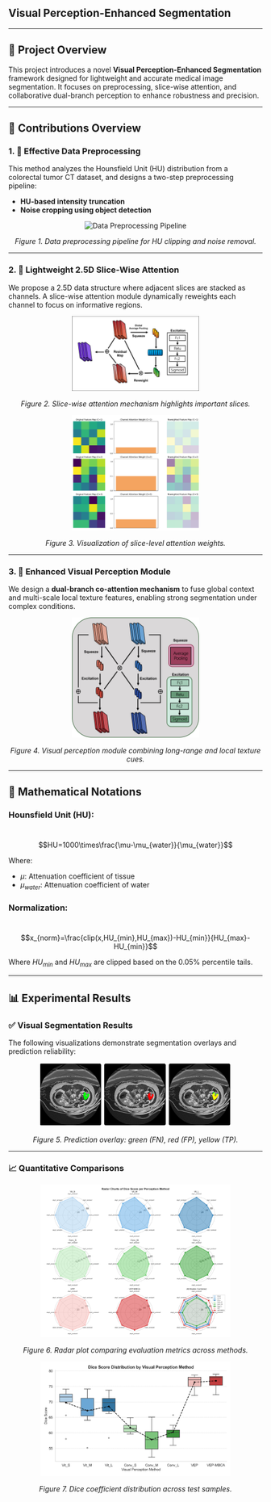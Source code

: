 ## Visual Perception-Enhanced Segmentation

---

## 🧠 Project Overview

This project introduces a novel **Visual Perception-Enhanced Segmentation** framework designed for lightweight and accurate medical image segmentation. It focuses on preprocessing, slice-wise attention, and collaborative dual-branch perception to enhance robustness and precision.

---

## 🔧 Contributions Overview

### 1. 🧼 Effective Data Preprocessing

This method analyzes the Hounsfield Unit (HU) distribution from a colorectal tumor CT dataset, and designs a two-step preprocessing pipeline:

- **HU-based intensity truncation**
- **Noise cropping using object detection**

<p align="center">
  <img src="figure/preprocessing.png" alt="Data Preprocessing Pipeline" width="50%">
</p>
<p align="center"><em>Figure 1. Data preprocessing pipeline for HU clipping and noise removal.</em></p>

---

### 2. 🧠 Lightweight 2.5D Slice-Wise Attention

We propose a 2.5D data structure where adjacent slices are stacked as channels. A slice-wise attention module dynamically reweights each channel to focus on informative regions.

<p align="center">
  <img src="figure/sliceattention.png" alt="Slice Attention Mechanism" width="50%">
</p>
<p align="center"><em>Figure 2. Slice-wise attention mechanism highlights important slices.</em></p>

<p align="center">
  <img src="figure/SAH.png" alt="Channel Attention Effects" width="50%">
</p>
<p align="center"><em>Figure 3. Visualization of slice-level attention weights.</em></p>

---

### 3. 🧩 Enhanced Visual Perception Module 

We design a **dual-branch co-attention mechanism** to fuse global context and multi-scale local texture features, enabling strong segmentation under complex conditions.

<p align="center">
  <img src="figure/MBCA.png" alt="Dual-branch Co-attention" width="50%">
</p>
<p align="center"><em>Figure 4. Visual perception module combining long-range and local texture cues.</em></p>

---

## 🧮 Mathematical Notations

### Hounsfield Unit (HU):

​                                                                  $$HU=1000\times\frac{\mu-\mu_{water}}{\mu_{water}}$$

Where:
- $\mu$: Attenuation coefficient of tissue  
- $\mu_{water}$: Attenuation coefficient of water

### Normalization:

​                                                          $$x_{norm}=\frac{clip(x,HU_{min},HU_{max})-HU_{min}}{HU_{max}-HU_{min}}$$

Where $HU_{min}$ and $HU_{max}$ are clipped based on the 0.05% percentile tails.

---

## 📊 Experimental Results

### ✅ Visual Segmentation Results

The following visualizations demonstrate segmentation overlays and prediction reliability:

<p align="center">
  <img src="figure/results.png" alt="Segmentation Overlay" width="75%">
</p>
<p align="center"><em>Figure 5. Prediction overlay: green (FN), red (FP), yellow (TP).</em></p>

---

### 📈 Quantitative Comparisons

<p align="center">
  <img src="figure/radar.png" alt="Radar Plot" width="75%">
</p>
<p align="center"><em>Figure 6. Radar plot comparing evaluation metrics across methods.</em></p>

<p align="center">
  <img src="figure/box.png" alt="Box Plot" width="75%">
</p>
<p align="center"><em>Figure 7. Dice coefficient distribution across test samples.</em></p>
